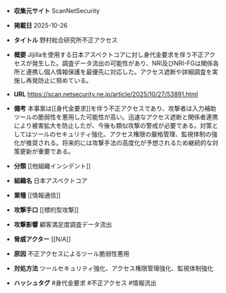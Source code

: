 - **収集元サイト**
ScanNetSecurity

- **掲載日**
2025-10-26

- **タイトル**
野村総合研究所不正アクセス

- **概要**
Jijillaを使用する日本アスペクトコアに対し身代金要求を伴う不正アクセスが発生した。調査データ流出の可能性があり、NRI及びNRI-FGは関係各所と連携し個人情報保護を最優先に対応した。アクセス遮断や詳細調査を実施し再発防止に努めている。

- **URL**
https://scan.netsecurity.ne.jp/article/2025/10/27/53891.html

- **備考**
本事案は[[身代金要求]]を伴う不正アクセスであり、攻撃者は入力補助ツールの脆弱性を悪用した可能性が高い。迅速なアクセス遮断と関係者連携により被害拡大を防止したが、今後も類似攻撃の警戒が必要である。対策としてはツールのセキュリティ強化、アクセス権限の厳格管理、監視体制の強化が推奨される。将来的には攻撃手法の高度化が予想されるため継続的な対策更新が重要である。

- **分類**
[[他組織インシデント]]

- **組織名**
日本アスペクトコア

- **業種**
[[情報通信]]

- **攻撃手口**
[[標的型攻撃]]

- **攻撃影響**
顧客満足度調査データ流出

- **脅威アクター**
[[N/A]]

- **原因**
不正アクセスによるツール脆弱性悪用

- **対処方法**
ツールセキュリティ強化、アクセス権限管理強化、監視体制強化

- **ハッシュタグ**
#身代金要求 #不正アクセス #情報流出
